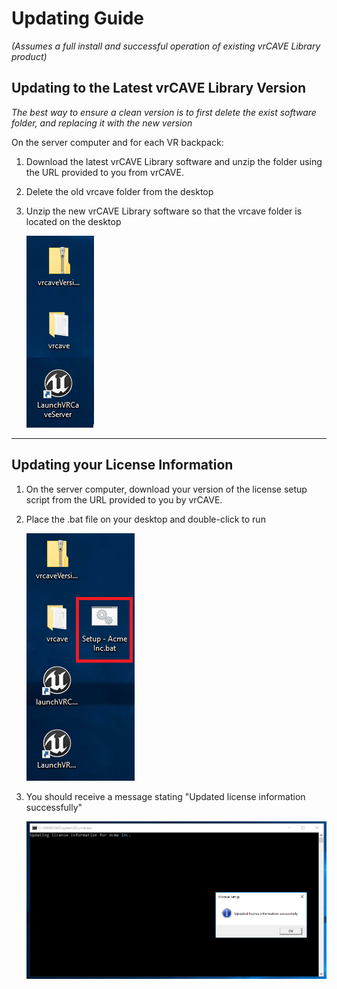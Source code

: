 # Updating Guide

*(Assumes a full install and successful operation of existing vrCAVE Library product)*

## Updating to the Latest vrCAVE Library Version

*The best way to ensure a clean version is to first delete the exist software folder, and replacing it with the new version*

On the server computer and for each VR backpack:
1. Download the latest vrCAVE Library software and unzip the folder using the URL provided to you from vrCAVE.

2. Delete the old vrcave folder from the desktop

3. Unzip the new vrCAVE Library software so that the vrcave folder is located on the desktop

    ![](media/server_computer_setup.png)

----

## Updating your License Information

1. On the server computer, download your version of the license setup script from the URL provided to you by vrCAVE.

2.  Place the .bat file on your desktop and double-click to run

    ![](media/licenseUpdate1.png)

3. You should receive a message stating "Updated license information successfully"

    ![](media/licenseUpdate2.png)


